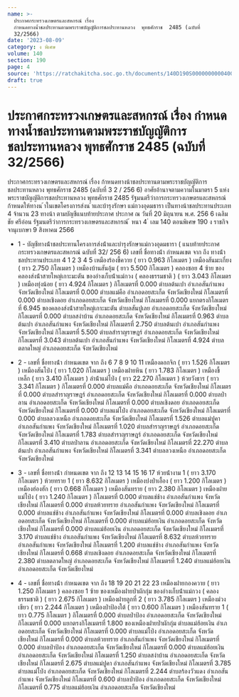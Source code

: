 ```yaml
---
name: >-
  ประกาศกระทรวงเกษตรและสหกรณ์ เรื่อง 
  กำหนดทางน้ำชลประทานตามพระราชบัญญัติการชลประทานหลวง  พุทธศักราช  2485 (ฉบับที่
  32/2566)
date: '2023-08-09'
category: ง พิเศษ
volume: 140
section: 190
page: 4
source: 'https://ratchakitcha.soc.go.th/documents/140D190S0000000000400.pdf'
draft: true
---
```


# ประกาศกระทรวงเกษตรและสหกรณ์ เรื่อง  กำหนดทางน้ำชลประทานตามพระราชบัญญัติการชลประทานหลวง  พุทธศักราช  2485 (ฉบับที่ 32/2566)

ประกาศกระทรวงเกษตรและสหกรณ์ เรื่อง ก้าหนดทางน้าชลประทานตามพระราชบัญญัติการชลประทานหลวง พุทธศักราช 2485 (ฉบับที่ 3 2 / 256 6) อาศัยอ้านาจตามความในมาตรา 5 แห่งพระราชบัญญัติการชลประทานหลวง พุทธศักราช 2485 รัฐมนตรีว่าการกระทรวงเกษตรและสหกรณ์ ก้าหนดให้ทางน ้าในเขตโครงการส่งน ้าและบ้ารุงรักษา แม่กวงอุดมธารา เป็นทางน้าชลประทานประเภท 4 จ้านวน 23 ทางน้า ตามบัญชีแนบท้ายประกาศ ประกาศ ณ วันที่ 20 มิถุนายน พ.ศ. 256 6 เฉลิมชัย ศรีอ่อน รัฐมนตรีว่าการกระทรวงเกษตรและสหกรณ์ ้ หนา 4 ่ เลม 140 ตอนพิเศษ 190 ง ราชกิจจานุเบกษา 9 สิงหาคม 2566

- 1 - บัญชีทางน้ําชลประทานโครงการส่งน้ําและบํารุงรักษาแม่กวงอุดมธารา ( แนบท้ายประกาศกระทรวงเกษตรและสหกรณ์ ฉบับที่ 32/ 256 6) เลขที่ ชื่อทางน้ํา กําหนดเขต จาก ถึง ทางน้ําชลประทานประเภท 4 1 2 3 4 5 เหมืองร้องขี้ควาย ( ยาว 0.963 กิโลเมตร ) เหมืองสันมะเกี๋ยง ( ยาว 2.750 กิโลเมตร ) เหมืองบ้านสันอุ้ม ( ยาว 5.500 กิโลเมตร ) คลองซอย 4 ซ้าย ของคลองส่งน้ําสายใหญ่เกาะมะตัน ของอ่างเก็บน้ําแม่กวง ( คลองธรรมชาติ ) ( ยาว 3.043 กิโลเมตร ) เหมืองทุ่งน้อย ( ยาว 4.924 กิโลเมตร ) กิโลเมตรที่ 0.000 ตําบลต้นเปา อําเภอสันกําแพง จังหวัดเชียงใหม่ กิโลเมตรที่ 0.000 ตําบลแม่คือ อําเภอดอยสะเก็ด จังหวัดเชียงใหม่ กิโลเมตรที่ 0.000 ตําบลเชิงดอย อําเภอดอยสะเก็ด จังหวัดเชียงใหม่ กิโลเมตรที่ 0.000 แยกตรงกิโลเมตรที่ 6.945 ของคลองส่งน้ําสายใหญ่เกาะมะตัน ตําบลสันปูเลย อําเภอดอยสะเก็ด จังหวัดเชียงใหม่ กิโลเมตรที่ 0.000 ตําบลสง่าบ้าน อําเภอดอยสะเก็ด จังหวัดเชียงใหม่ กิโลเมตรที่ 0.963 ตําบลต้นเปา อําเภอสันกําแพง จังหวัดเชียงใหม่ กิโลเมตรที่ 2.750 ตําบลต้นเปา อําเภอสันกําแพง จังหวัดเชียงใหม่ กิโลเมตรที่ 5.500 ตําบลสําราญราษฎร์ อําเภอดอยสะเก็ด จังหวัดเชียงใหม่ กิโลเมตรที่ 3.043 ตําบลต้นเปา อําเภอสันกําแพง จังหวัดเชียงใหม่ กิโลเมตรที่ 4.924 ตําบลตลาดใหญ่ อําเภอดอยสะเก็ด จังหวัดเชียงใหม่

- 2 - เลขที่ ชื่อทางน้ํา กําหนดเขต จาก ถึง 6 7 8 9 10 11 เหมืองดอกจิก ( ยาว 1.526 กิโลเมตร ) เหมืองสันโป่ง ( ยาว 1.020 กิโลเมตร ) เหมืองฝายหิน ( ยาว 1.783 กิโลเมตร ) เหมืองขี้เหล็ก ( ยาว 3.410 กิโลเมตร ) ลําน้ําแม่โป่ง ( ยาว 22.270 กิโลเมตร ) ห้วยวังธาร ( ยาว 3.341 กิโลเมตร ) กิโลเมตรที่ 0.000 ตําบลแม่คือ อําเภอดอยสะเก็ด จังหวัดเชียงใหม่ กิโลเมตรที่ 0.000 ตําบลสําราญราษฎร์ อําเภอดอยสะเก็ด จังหวัดเชียงใหม่ กิโลเมตรที่ 0.000 ตําบลป่าลาน อําเภอดอยสะเก็ด จังหวัดเชียงใหม่ กิโลเมตรที่ 0.000 ตําบลเชิงดอย อําเภอดอยสะเก็ด จังหวัดเชียงใหม่ กิโลเมตรที่ 0.000 ตําบลแม่โป่ง อําเภอดอยสะเก็ด จังหวัดเชียงใหม่ กิโลเมตรที่ 0.000 ตําบลลวงเหนือ อําเภอดอยสะเก็ด จังหวัดเชียงใหม่ กิโลเมตรที่ 1.526 ตําบลแม่ปูคา อําเภอสันกําแพง จังหวัดเชียงใหม่ กิโลเมตรที่ 1.020 ตําบลสําราญราษฎร์ อําเภอดอยสะเก็ด จังหวัดเชียงใหม่ กิโลเมตรที่ 1.783 ตําบลสําราญราษฎร์ อําเภอดอยสะเก็ด จังหวัดเชียงใหม่ กิโลเมตรที่ 3.410 ตําบลป่าลาน อําเภอดอยสะเก็ด จังหวัดเชียงใหม่ กิโลเมตรที่ 22.270 ตําบลต้นเปา อําเภอสันกําแพง จังหวัดเชียงใหม่ กิโลเมตรที่ 3.341 ตําบลลวงเหนือ อําเภอดอยสะเก็ด จังหวัดเชียงใหม่

- 3 - เลขที่ ชื่อทางน้ํา กําหนดเขต จาก ถึง 12 13 14 15 16 17 ห้วยน้ํางาม 1 ( ยาว 3.170 กิโลเมตร ) ห้วยทราย 1 ( ยาว 8.632 กิโลเมตร ) เหมืองปงป่าเอื้อง ( ยาว 1.200 กิโลเมตร ) เหมืองฮ่องฮัก ( ยาว 0.668 กิโลเมตร ) เหมืองสันทราย ( ยาว 2.380 กิโลเมตร ) เหมืองฝายแม่โป่ง ( ยาว 1.240 กิโลเมตร ) กิโลเมตรที่ 0.000 ตําบลแช่ช้าง อําเภอสันกําแพง จังหวัดเชียงใหม่ กิโลเมตรที่ 0.000 ตําบลห้วยทราย อําเภอสันกําแพง จังหวัดเชียงใหม่ กิโลเมตรที่ 0.000 ตําบลแช่ช้าง อําเภอสันกําแพง จังหวัดเชียงใหม่ กิโลเมตรที่ 0.000 ตําบลเชิงดอย อําเภอดอยสะเก็ด จังหวัดเชียงใหม่ กิโลเมตรที่ 0.000 ตําบลแม่ฮ้อยเงิน อําเภอดอยสะเก็ด จังหวัดเชียงใหม่ กิโลเมตรที่ 0.000 ตําบลแม่ฮ้อยเงิน อําเภอดอยสะเก็ด จังหวัดเชียงใหม่ กิโลเมตรที่ 3.170 ตําบลแช่ช้าง อําเภอสันกําแพง จังหวัดเชียงใหม่ กิโลเมตรที่ 8.632 ตําบลห้วยทราย อําเภอสันกําแพง จังหวัดเชียงใหม่ กิโลเมตรที่ 1.200 ตําบลแช่ช้าง อําเภอสันกําแพง จังหวัดเชียงใหม่ กิโลเมตรที่ 0.668 ตําบลเชิงดอย อําเภอดอยสะเก็ด จังหวัดเชียงใหม่ กิโลเมตรที่ 2.380 ตําบลตลาดใหญ่ อําเภอดอยสะเก็ด จังหวัดเชียงใหม่ กิโลเมตรที่ 1.240 ตําบลแม่ฮ้อยเงิน อําเภอดอยสะเก็ด จังหวัดเชียงใหม่

- 4 - เลขที่ ชื่อทางน้ํา กําหนดเขต จาก ถึง 18 19 20 21 22 23 เหมืองฝายกองควาย ( ยาว 1.250 กิโลเมตร ) คลองซอย 1 ซ้าย ของเหมืองฝายป่าผักกุ่ม ของอ่างเก็บน้ําแม่กวง ( คลองธรรมชาติ ) ( ยาว 2.675 กิโลเมตร ) เหมืองฝายลูกที่ 2 ( ยาว 3.785 กิโลเมตร ) เหมืองม่วงเขียว ( ยาว 2.244 กิโลเมตร ) เหมืองป่าป้องใต้ ( ยาว 0.600 กิโลเมตร ) เหมืองสันทราย 1 ( ยาว 0.775 กิโลเมตร ) กิโลเมตรที่ 0.000 ตําบลป่าป้อง อําเภอดอยสะเก็ด จังหวัดเชียงใหม่ กิโลเมตรที่ 0.000 แยกตรงกิโลเมตรที่ 1.800 ของเหมืองฝายป่าผักกุ่ม ตําบลแม่ฮ้อยเงิน อําเภอดอยสะเก็ด จังหวัดเชียงใหม่ กิโลเมตรที่ 0.000 ตําบลแม่โป่ง อําเภอดอยสะเก็ด จังหวัดเชียงใหม่ กิโลเมตรที่ 0.000 ตําบลห้วยทราย อําเภอสันกําแพง จังหวัดเชียงใหม่ กิโลเมตรที่ 0.000 ตําบลป่าป้อง อําเภอดอยสะเก็ด จังหวัดเชียงใหม่ กิโลเมตรที่ 0.000 ตําบลแม่ฮ้อยเงิน อําเภอดอยสะเก็ด จังหวัดเชียงใหม่ กิโลเมตรที่ 1.250 ตําบลสง่าบ้าน อําเภอดอยสะเก็ด จังหวัดเชียงใหม่ กิโลเมตรที่ 2.675 ตําบลแม่ปูคา อําเภอสันกําแพง จังหวัดเชียงใหม่ กิโลเมตรที่ 3.785 ตําบลแม่โป่ง อําเภอดอยสะเก็ด จังหวัดเชียงใหม่ กิโลเมตรที่ 2.244 ตําบลร้องวัวแดง อําเภอสันกําแพง จังหวัดเชียงใหม่ กิโลเมตรที่ 0.600 ตําบลป่าป้อง อําเภอดอยสะเก็ด จังหวัดเชียงใหม่ กิโลเมตรที่ 0.775 ตําบลแม่ฮ้อยเงิน อําเภอดอยสะเก็ด จังหวัดเชียงใหม่
